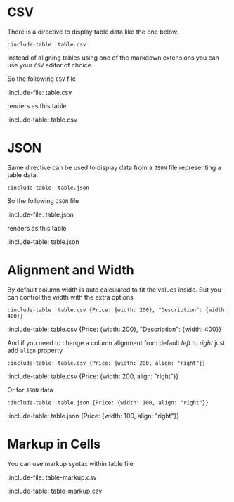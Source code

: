 # CSV

There is a directive to display table data like the one below. 

    :include-table: table.csv 
    
Instead of aligning tables using one of the markdown extensions you can use your `CSV` editor of choice.

So the following `CSV` file

:include-file: table.csv

renders as this table

:include-table: table.csv

# JSON

Same directive can be used to display data from a `JSON` file representing a table data.

    :include-table: table.json 

So the following `JSON` file

:include-file: table.json

renders as this table

:include-table: table.json

# Alignment and Width

By default column width is auto calculated to fit the values inside. 
But you can control the width with the extra options 

    :include-table: table.csv {Price: {width: 200}, "Description": {width: 400}}

:include-table: table.csv {Price: {width: 200}, "Description": {width: 400}}

And if you need to change a column alignment from default *left* to *right* just add `align` property
    
    :include-table: table.csv {Price: {width: 200, align: "right"}}

:include-table: table.csv {Price: {width: 200, align: "right"}}

Or for `JSON` data

    :include-table: table.json {Price: {width: 100, align: "right"}}

:include-table: table.json {Price: {width: 100, align: "right"}}

# Markup in Cells

You can use markup syntax within table file  

:include-file: table-markup.csv

:include-table: table-markup.csv 


